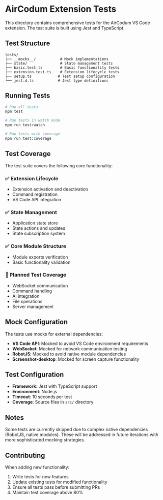 # AirCodum Extension Tests

This directory contains comprehensive tests for the AirCodum VS Code extension. The test suite is built using Jest and TypeScript.

## Test Structure

```
tests/
├── __mocks__/           # Mock implementations
├── state/               # State management tests
├── basic.test.ts        # Basic functionality tests
├── extension.test.ts    # Extension lifecycle tests
├── setup.ts            # Test setup configuration
└── jest.d.ts           # Jest type definitions
```

## Running Tests

```bash
# Run all tests
npm test

# Run tests in watch mode
npm run test:watch

# Run tests with coverage
npm run test:coverage
```

## Test Coverage

The test suite covers the following core functionality:

### ✅ Extension Lifecycle
- Extension activation and deactivation
- Command registration
- VS Code API integration

### ✅ State Management
- Application state store
- State actions and updates
- State subscription system

### ✅ Core Module Structure
- Module exports verification
- Basic functionality validation

### 🔄 Planned Test Coverage
- WebSocket communication
- Command handling
- AI integration
- File operations
- Server management

## Mock Configuration

The tests use mocks for external dependencies:

- **VS Code API**: Mocked to avoid VS Code environment requirements
- **WebSocket**: Mocked for network communication testing
- **RobotJS**: Mocked to avoid native module dependencies
- **Screenshot-desktop**: Mocked for screen capture functionality

## Test Configuration

- **Framework**: Jest with TypeScript support
- **Environment**: Node.js
- **Timeout**: 10 seconds per test
- **Coverage**: Source files in `src/` directory

## Notes

Some tests are currently skipped due to complex native dependencies (RobotJS, native modules). These will be addressed in future iterations with more sophisticated mocking strategies.

## Contributing

When adding new functionality:

1. Write tests for new features
2. Update existing tests for modified functionality
3. Ensure all tests pass before submitting PRs
4. Maintain test coverage above 80%
